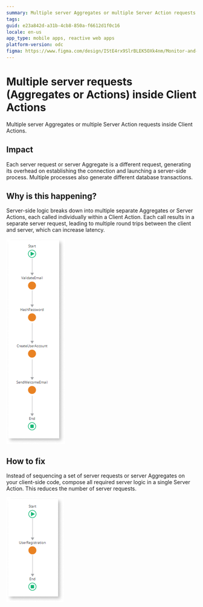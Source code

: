```yaml
---
summary: Multiple server Aggregates or multiple Server Action requests inside Client Actions.
tags: 
guid: e23a842d-a31b-4cb8-850a-f6612d1f0c16
locale: en-us
app_type: mobile apps, reactive web apps
platform-version: odc
figma: https://www.figma.com/design/IStE4rx9SlrBLEK5OXk4nm/Monitor-and-troubleshoot-apps?node-id=3525-200&t=ZHJybqzEUX6B7aIU-1
---
```


# Multiple server requests (Aggregates or Actions) inside Client Actions

Multiple server Aggregates or multiple Server Action requests inside Client Actions.

## Impact

Each server request or server Aggregate is a different request, generating its overhead on establishing the connection and launching a server-side process. Multiple processes also generate different database transactions.

## Why is this happening?

Server-side logic breaks down into multiple separate Aggregates or Server Actions, each called individually within a Client Action. Each call results in a separate server request, leading to multiple round trips between the client and server, which can increase latency.

![A Client Action flow with multiple Run Server Action nodes.](images/odcs-multiple-server-requests.png "Multiple Server requests inside a Client Action")

## How to fix

Instead of sequencing a set of server requests or server Aggregates on your client-side code, compose all required server logic in a single Server Action. This reduces the number of server requests. 

![A Client Action flow with a single Run Server Action node.](images/odcs-single-server-action.png "Single Server request inside a Client Action")
